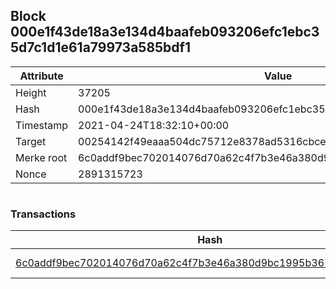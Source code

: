 ## Block 000e1f43de18a3e134d4baafeb093206efc1ebc35d7c1d1e61a79973a585bdf1

Attribute | Value
--- | ---
Height | 37205
Hash | 000e1f43de18a3e134d4baafeb093206efc1ebc35d7c1d1e61a79973a585bdf1
Timestamp | 2021-04-24T18:32:10+00:00
Target | 00254142f49eaaa504dc75712e8378ad5316cbcead634704b3734b6271167cc4
Merke root | 6c0addf9bec702014076d70a62c4f7b3e46a380d9bc1995b3679a5fabf8aea8b
Nonce | 2891315723

```

```

### Transactions

Hash | Amount
--- | ---
[6c0addf9bec702014076d70a62c4f7b3e46a380d9bc1995b3679a5fabf8aea8b](6c0addf9bec702014076d70a62c4f7b3e46a380d9bc1995b3679a5fabf8aea8b.md) | 10.00000000 SKEPTI 
